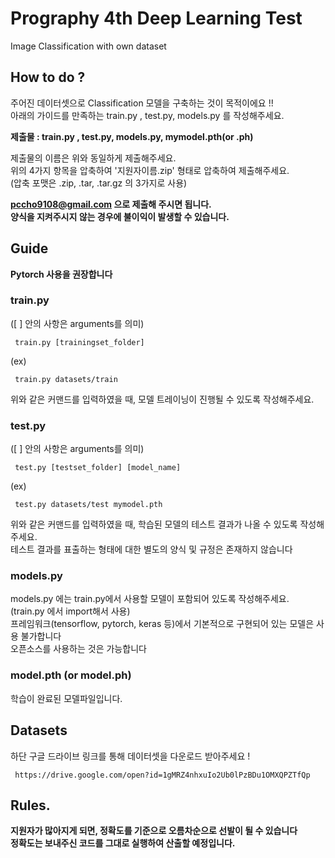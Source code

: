 
# Prography 4th Deep Learning Test
Image Classification with own dataset


## How to do ?
주어진 데이터셋으로  Classification 모델을 구축하는 것이 목적이에요 !!  
아래의 가이드를 만족하는 train.py , test.py, models.py 를 작성해주세요.  

**제출물 : train.py , test.py, models.py, mymodel.pth(or .ph)**

제출물의 이름은 위와 동일하게 제출해주세요.  
위의 4가지 항목을 압축하여 '지원자이름.zip' 형태로 압축하여 제출해주세요.  
(압축 포맷은 .zip, .tar, .tar.gz 의 3가지로 사용)  


**pccho9108@gmail.com 으로 제출해 주시면 됩니다.**  
**양식을 지켜주시지 않는 경우에 불이익이 발생할 수 있습니다.**


## Guide
**Pytorch 사용을 권장합니다**


### train.py
([ ] 안의 사항은 arguments를 의미)
<pre><code> train.py [trainingset_folder] </code></pre>  
(ex)  
<pre><code> train.py datasets/train </code></pre>
위와 같은 커맨드를 입력하였을 때, 모델 트레이닝이 진행될 수 있도록 작성해주세요.


### test.py
([ ] 안의 사항은 arguments를 의미)
<pre><code> test.py [testset_folder] [model_name] </code></pre>
(ex)  
<pre><code> test.py datasets/test mymodel.pth </code></pre>
위와 같은 커맨드를 입력하였을 때, 학습된 모델의 테스트 결과가 나올 수 있도록 작성해주세요.  
테스트 결과를 표출하는 형태에 대한 별도의 양식 및 규정은 존재하지 않습니다  


### models.py
models.py 에는 train.py에서 사용할 모델이 포함되어 있도록 작성해주세요. (train.py 에서 import해서 사용)  
프레임워크(tensorflow, pytorch, keras 등)에서 기본적으로 구현되어 있는 모델은 사용 불가합니다  
오픈소스를 사용하는 것은 가능합니다  


### model.pth (or model.ph)
학습이 완료된 모델파일입니다.


## Datasets
하단 구글 드라이브 링크를 통해 데이터셋을 다운로드 받아주세요 !  
<pre><code> https://drive.google.com/open?id=1gMRZ4nhxuIo2Ub0lPzBDu1OMXQPZTfQp </code></pre>


## Rules.
**지원자가 많아지게 되면, 정확도를 기준으로 오름차순으로 선발이 될 수 있습니다**   
**정확도는 보내주신 코드를 그대로 실행하여 산출할 예정입니다.**
